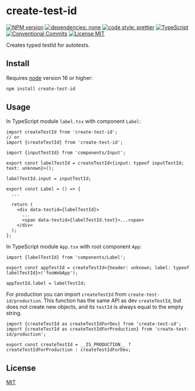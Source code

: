 # create-test-id

[![NPM version][npm-image]][npm-url]
[![dependencies: none][dependencies-none-image]][dependencies-none-url]
[![code style: prettier][prettier-image]][prettier-url]
[![TypeScript][typescript-image]][typescript-url]
[![Conventional Commits][conventional-commits-image]][conventional-commits-url]
[![License MIT][license-image]][license-url]

Creates typed testId for autotests.

## Install

Requires [node](https://nodejs.org/en/) version 16 or higher:

```sh
npm install create-test-id
```

## Usage

In TypeScript module `label.tsx` with component `Label`:

```tsx
import createTestId from 'create-test-id';
// or
import {createTestId} from 'create-test-id';

import {inputTestId} from 'components/Input';

export const labelTestId = createTestId<{input: typeof inputTestId; text: unknown}>();

labelTestId.input = inputTestId;

export const Label = () => {
  ...

  return (
    <div data-testid={labelTestId}>
      ...
      <span data-testid={labelTestId.text}>...<span>
    </div>
  );
};
```

In TypeScript module `App.tsx` with root component `App`:

```tsx
import {labelTestId} from 'components/Label';

export const appTestId = createTestId<{header: unknown; label: typeof labelTestId}>('fooWebApp');

appTestId.label = labelTestId;
```

For production you can import `createTestId` from `create-test-id/production`.
This function has the same API as dev `createTestId`,
but does not create new objects, and its `testId` is always equal to the empty string.

```tsx
import {createTestId as createTestIdForDev} from 'create-test-id';
import {createTestId as createTestIdForProduction} from 'create-test-id/production';

export const createTestId = __IS_PRODUCTION__ ? createTestIdForProduction : createTestIdForDev;
```

## License

[MIT][license-url]

[conventional-commits-image]: https://img.shields.io/badge/Conventional_Commits-1.0.0-yellow.svg 'The Conventional Commits specification'
[conventional-commits-url]: https://www.conventionalcommits.org/en/v1.0.0/
[dependencies-none-image]: https://img.shields.io/badge/dependencies-none-success.svg 'No dependencies'
[dependencies-none-url]: https://github.com/uid11/create-test-id/blob/main/package.json
[license-image]: https://img.shields.io/badge/license-MIT-blue.svg 'The MIT License'
[license-url]: LICENSE
[npm-image]: https://img.shields.io/npm/v/create-test-id.svg 'create-test-id'
[npm-url]: https://www.npmjs.com/package/create-test-id
[prettier-image]: https://img.shields.io/badge/code_style-prettier-ff69b4.svg 'Prettier code formatter'
[prettier-url]: https://prettier.io/
[typescript-image]: https://img.shields.io/badge/types-TypeScript-blue.svg 'Full TypeScript support'
[typescript-url]: https://www.typescriptlang.org/
